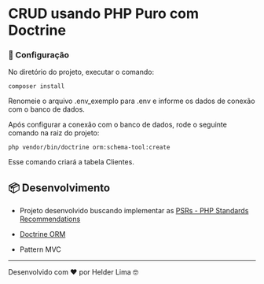 # CRUD usando PHP Puro com Doctrine

### 🔧 Configuração

No diretório do projeto, executar o comando:
```
composer install
```
Renomeie o arquivo .env_exemplo para .env e informe os dados de conexão com o banco de dados.

Após configurar a conexão com o banco de dados, rode o seguinte comando na raiz do projeto:
```
php vendor/bin/doctrine orm:schema-tool:create
```
Esse comando criará a tabela Clientes.

## 📦 Desenvolvimento

* Projeto desenvolvido buscando implementar as [PSRs - PHP Standards Recommendations](https://www.php-fig.org/psr/)

* [Doctrine ORM](https://www.doctrine-project.org/)
* Pattern MVC

---
Desenvolvido com ❤️ por Helder Lima 🤓